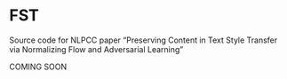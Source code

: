 # FST
Source code for NLPCC paper “Preserving Content in Text Style Transfer via Normalizing Flow and Adversarial Learning” 

COMING SOON
